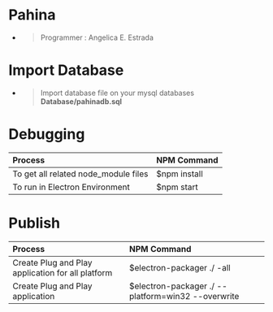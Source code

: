 # Pahina 
- > Programmer : Angelica E. Estrada  

# Import Database
- > Import database file on your mysql databases **Database/pahinadb.sql**

# Debugging
| Process  | NPM Command |
| :---         |     :---      | 
| To get all related node_module files  | $npm install   | 
| To run in Electron Environment  | $npm start | 

# Publish 
| Process  | NPM Command |
| :---         |     :---      | 
| Create Plug and Play application for all platform  | $electron-packager ./ -all   | 
| Create Plug and Play application  | $electron-packager ./ --platform=win32 --overwrite | 
